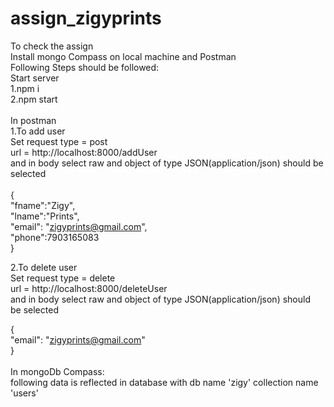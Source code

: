 # assign_zigyprints
To check the assign<br>
Install mongo Compass on local machine and Postman<br>
Following Steps should be followed:<br>
Start server<br>
1.npm i<br>
2.npm start<br><br>
In postman <br>
1.To add user<br>
Set request type = post <br>
url = http://localhost:8000/addUser<br>
and in body select raw and object of type JSON(application/json) should be selected<br>
<br>
{<br>
    "fname":"Zigy",<br>
    "lname":"Prints",<br>
    "email": "zigyprints@gmail.com",<br>
    "phone":7903165083<br>
}

2.To delete user<br>
Set request type = delete <br>
url = http://localhost:8000/deleteUser<br>
and in body select raw and object of type JSON(application/json) should <br>be selected<br>

{<br>
    "email": "zigyprints@gmail.com"<br>
}<br>
<br>
In mongoDb Compass:<br>
following data is reflected in database with db name 'zigy' collection name 'users'<br>
</p >
